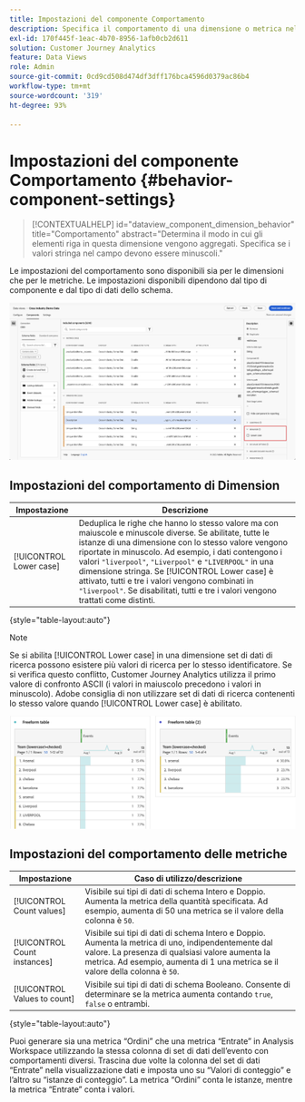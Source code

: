 ```yaml
---
title: Impostazioni del componente Comportamento
description: Specifica il comportamento di una dimensione o metrica nel reporting.
exl-id: 170f445f-1eac-4b70-8956-1afb0cb2d611
solution: Customer Journey Analytics
feature: Data Views
role: Admin
source-git-commit: 0cd9cd508d474df3dff176bca4596d0379ac86b4
workflow-type: tm+mt
source-wordcount: '319'
ht-degree: 93%

---
```


# Impostazioni del componente Comportamento {#behavior-component-settings}

<!-- markdownlint-disable MD034 -->

>[!CONTEXTUALHELP]
>id="dataview_component_dimension_behavior"
>title="Comportamento"
>abstract="Determina il modo in cui gli elementi riga in questa dimensione vengono aggregati. Specifica se i valori stringa nel campo devono essere minuscoli."

<!-- markdownlint-enable MD034 -->


Le impostazioni del comportamento sono disponibili sia per le dimensioni che per le metriche. Le impostazioni disponibili dipendono dal tipo di componente e dal tipo di dati dello schema.

![Impostazioni del comportamento](../assets/behavior-settings.png)

## Impostazioni del comportamento di Dimension

| Impostazione | Descrizione |
| --- | --- |
| [!UICONTROL Lower case] | Deduplica le righe che hanno lo stesso valore ma con maiuscole e minuscole diverse. Se abilitate, tutte le istanze di una dimensione con lo stesso valore vengono riportate in minuscolo. Ad esempio, i dati contengono i valori `"liverpool"`, `"Liverpool"` e `"LIVERPOOL"` in una dimensione stringa. Se [!UICONTROL Lower case] è attivato, tutti e tre i valori vengono combinati in `"liverpool"`. Se disabilitati, tutti e tre i valori vengono trattati come distinti. |

{style="table-layout:auto"}

>[!NOTE]
>
>Se si abilita [!UICONTROL Lower case] in una dimensione set di dati di ricerca possono esistere più valori di ricerca per lo stesso identificatore. Se si verifica questo conflitto, Customer Journey Analytics utilizza il primo valore di confronto ASCII (i valori in maiuscolo precedono i valori in minuscolo). Adobe consiglia di non utilizzare set di dati di ricerca contenenti lo stesso valore quando [!UICONTROL Lower case] è abilitato.

![Dimensione sensibile a maiuscole e minuscole](../assets/case-sens-workspace.png)

## Impostazioni del comportamento delle metriche

| Impostazione | Caso di utilizzo/descrizione |
| --- | --- |
| [!UICONTROL Count values] | Visibile sui tipi di dati di schema Intero e Doppio. Aumenta la metrica della quantità specificata. Ad esempio, aumenta di 50 una metrica se il valore della colonna è `50`. |
| [!UICONTROL Count instances] | Visibile sui tipi di dati di schema Intero e Doppio. Aumenta la metrica di uno, indipendentemente dal valore. La presenza di qualsiasi valore aumenta la metrica. Ad esempio, aumenta di 1 una metrica se il valore della colonna è `50`. |
| [!UICONTROL Values to count] | Visibile sui tipi di dati di schema Booleano. Consente di determinare se la metrica aumenta contando `true`, `false` o entrambi. |

{style="table-layout:auto"}

Puoi generare sia una metrica “Ordini” che una metrica “Entrate” in Analysis Workspace utilizzando la stessa colonna di set di dati dell’evento con comportamenti diversi. Trascina due volte la colonna del set di dati “Entrate” nella visualizzazione dati e imposta uno su “Valori di conteggio” e l’altro su “istanze di conteggio”. La metrica “Ordini” conta le istanze, mentre la metrica “Entrate” conta i valori.
